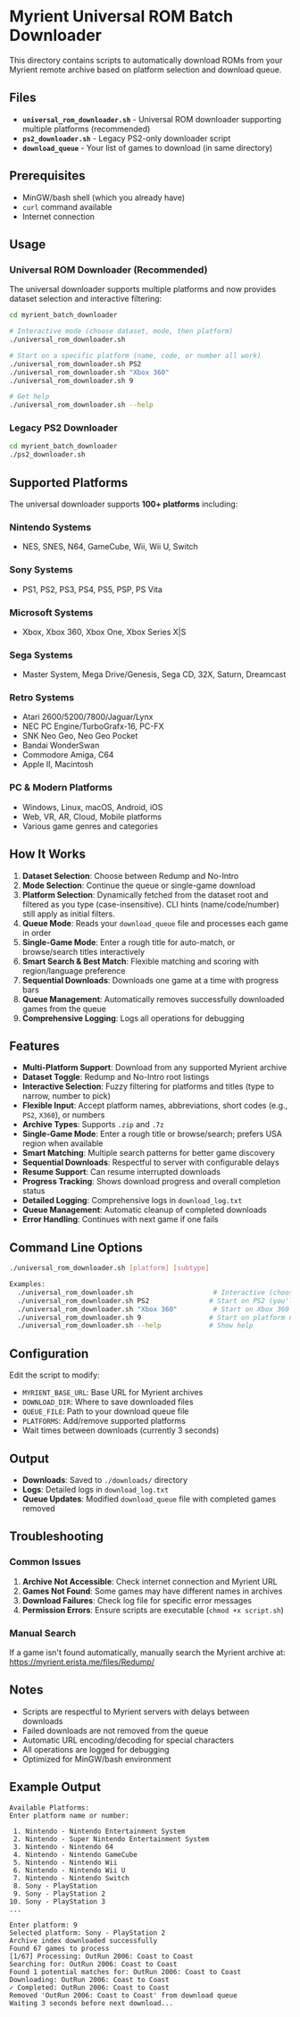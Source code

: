 # Myrient Universal ROM Batch Downloader

This directory contains scripts to automatically download ROMs from your Myrient remote archive based on platform selection and download queue.

## Files

- **`universal_rom_downloader.sh`** - Universal ROM downloader supporting multiple platforms (recommended)
- **`ps2_downloader.sh`** - Legacy PS2-only downloader script
- **`download_queue`** - Your list of games to download (in same directory)

## Prerequisites

- MinGW/bash shell (which you already have)
- `curl` command available
- Internet connection

## Usage

### Universal ROM Downloader (Recommended)

The universal downloader supports multiple platforms and now provides dataset selection and interactive filtering:

```bash
cd myrient_batch_downloader

# Interactive mode (choose dataset, mode, then platform)
./universal_rom_downloader.sh

# Start on a specific platform (name, code, or number all work)
./universal_rom_downloader.sh PS2
./universal_rom_downloader.sh "Xbox 360"
./universal_rom_downloader.sh 9

# Get help
./universal_rom_downloader.sh --help
```

### Legacy PS2 Downloader

```bash
cd myrient_batch_downloader
./ps2_downloader.sh
```

## Supported Platforms

The universal downloader supports **100+ platforms** including:

### Nintendo Systems
- NES, SNES, N64, GameCube, Wii, Wii U, Switch

### Sony Systems  
- PS1, PS2, PS3, PS4, PS5, PSP, PS Vita

### Microsoft Systems
- Xbox, Xbox 360, Xbox One, Xbox Series X|S

### Sega Systems
- Master System, Mega Drive/Genesis, Sega CD, 32X, Saturn, Dreamcast

### Retro Systems
- Atari 2600/5200/7800/Jaguar/Lynx
- NEC PC Engine/TurboGrafx-16, PC-FX
- SNK Neo Geo, Neo Geo Pocket
- Bandai WonderSwan
- Commodore Amiga, C64
- Apple II, Macintosh

### PC & Modern Platforms
- Windows, Linux, macOS, Android, iOS
- Web, VR, AR, Cloud, Mobile platforms
- Various game genres and categories

## How It Works

1. **Dataset Selection**: Choose between Redump and No-Intro
2. **Mode Selection**: Continue the queue or single-game download
3. **Platform Selection**: Dynamically fetched from the dataset root and filtered as you type (case-insensitive). CLI hints (name/code/number) still apply as initial filters.
4. **Queue Mode**: Reads your `download_queue` file and processes each game in order
5. **Single-Game Mode**: Enter a rough title for auto-match, or browse/search titles interactively
6. **Smart Search & Best Match**: Flexible matching and scoring with region/language preference
7. **Sequential Downloads**: Downloads one game at a time with progress bars
8. **Queue Management**: Automatically removes successfully downloaded games from the queue
9. **Comprehensive Logging**: Logs all operations for debugging

## Features

- **Multi-Platform Support**: Download from any supported Myrient archive
- **Dataset Toggle**: Redump and No-Intro root listings
- **Interactive Selection**: Fuzzy filtering for platforms and titles (type to narrow, number to pick)
- **Flexible Input**: Accept platform names, abbreviations, short codes (e.g., `PS2`, `X360`), or numbers
- **Archive Types**: Supports `.zip` and `.7z`
- **Single-Game Mode**: Enter a rough title or browse/search; prefers USA region when available
- **Smart Matching**: Multiple search patterns for better game discovery
- **Sequential Downloads**: Respectful to server with configurable delays
- **Resume Support**: Can resume interrupted downloads
- **Progress Tracking**: Shows download progress and overall completion status
- **Detailed Logging**: Comprehensive logs in `download_log.txt`
- **Queue Management**: Automatic cleanup of completed downloads
- **Error Handling**: Continues with next game if one fails

## Command Line Options

```bash
./universal_rom_downloader.sh [platform] [subtype]

Examples:
  ./universal_rom_downloader.sh                    # Interactive (choose queue or single game)
  ./universal_rom_downloader.sh PS2               # Start on PS2 (you'll still pick mode)
  ./universal_rom_downloader.sh "Xbox 360"         # Start on Xbox 360
  ./universal_rom_downloader.sh 9                 # Start on platform number 9
  ./universal_rom_downloader.sh --help            # Show help
```

## Configuration

Edit the script to modify:

- `MYRIENT_BASE_URL`: Base URL for Myrient archives
- `DOWNLOAD_DIR`: Where to save downloaded files
- `QUEUE_FILE`: Path to your download queue file
- `PLATFORMS`: Add/remove supported platforms
- Wait times between downloads (currently 3 seconds)

## Output

- **Downloads**: Saved to `./downloads/` directory
- **Logs**: Detailed logs in `download_log.txt`
- **Queue Updates**: Modified `download_queue` file with completed games removed

## Troubleshooting

### Common Issues

1. **Archive Not Accessible**: Check internet connection and Myrient URL
2. **Games Not Found**: Some games may have different names in archives
3. **Download Failures**: Check log file for specific error messages
4. **Permission Errors**: Ensure scripts are executable (`chmod +x script.sh`)

### Manual Search

If a game isn't found automatically, manually search the Myrient archive at:
https://myrient.erista.me/files/Redump/

## Notes

- Scripts are respectful to Myrient servers with delays between downloads
- Failed downloads are not removed from the queue
- Automatic URL encoding/decoding for special characters
- All operations are logged for debugging
- Optimized for MinGW/bash environment

## Example Output

```
Available Platforms:
Enter platform name or number:

 1. Nintendo - Nintendo Entertainment System
 2. Nintendo - Super Nintendo Entertainment System
 3. Nintendo - Nintendo 64
 4. Nintendo - Nintendo GameCube
 5. Nintendo - Nintendo Wii
 6. Nintendo - Nintendo Wii U
 7. Nintendo - Nintendo Switch
 8. Sony - PlayStation
 9. Sony - PlayStation 2
10. Sony - PlayStation 3
...

Enter platform: 9
Selected platform: Sony - PlayStation 2
Archive index downloaded successfully
Found 67 games to process
[1/67] Processing: OutRun 2006: Coast to Coast
Searching for: OutRun 2006: Coast to Coast
Found 1 potential matches for: OutRun 2006: Coast to Coast
Downloading: OutRun 2006: Coast to Coast
✓ Completed: OutRun 2006: Coast to Coast
Removed 'OutRun 2006: Coast to Coast' from download queue
Waiting 3 seconds before next download...
```
